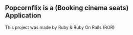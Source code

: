 ## Popcornflix is a (Booking cinema seats) Application

This project was made by Ruby & Ruby On Rails (ROR)
